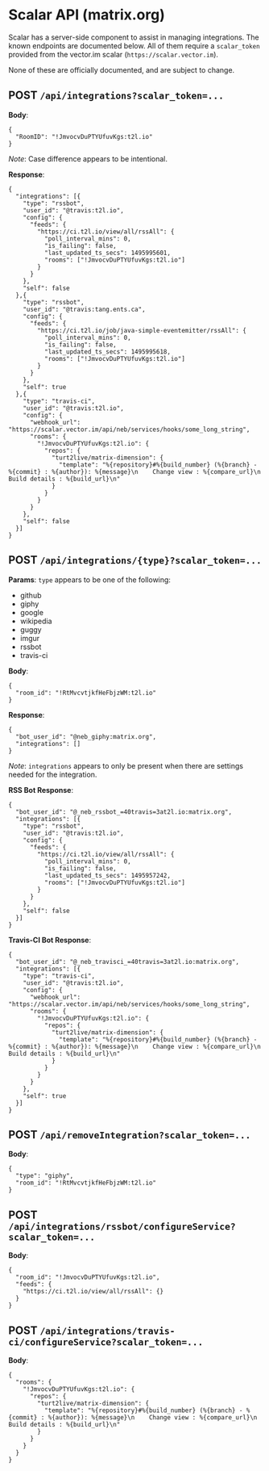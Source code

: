 # Scalar API (matrix.org)

Scalar has a server-side component to assist in managing integrations. The known endpoints are documented below. All of them require a `scalar_token` provided from the vector.im scalar (`https://scalar.vector.im`).

None of these are officially documented, and are subject to change.

## POST `/api/integrations?scalar_token=...`

**Body**:
```
{
  "RoomID": "!JmvocvDuPTYUfuvKgs:t2l.io"
}
```
*Note*: Case difference appears to be intentional.

**Response**:
```
{
  "integrations": [{
    "type": "rssbot",
    "user_id": "@travis:t2l.io",
    "config": {
      "feeds": {
        "https://ci.t2l.io/view/all/rssAll": {
          "poll_interval_mins": 0,
          "is_failing": false,
          "last_updated_ts_secs": 1495995601,
          "rooms": ["!JmvocvDuPTYUfuvKgs:t2l.io"]
        }
      }
    },
    "self": false
  },{
    "type": "rssbot",
    "user_id": "@travis:tang.ents.ca",
    "config": {
      "feeds": {
        "https://ci.t2l.io/job/java-simple-eventemitter/rssAll": {
          "poll_interval_mins": 0,
          "is_failing": false,
          "last_updated_ts_secs": 1495995618,
          "rooms": ["!JmvocvDuPTYUfuvKgs:t2l.io"]
        }
      }
    },
    "self": true
  },{
    "type": "travis-ci",
    "user_id": "@travis:t2l.io",
    "config": {
      "webhook_url": "https://scalar.vector.im/api/neb/services/hooks/some_long_string",
      "rooms": {
        "!JmvocvDuPTYUfuvKgs:t2l.io": {
          "repos": {
            "turt2live/matrix-dimension": {
              "template": "%{repository}#%{build_number} (%{branch} - %{commit} : %{author}): %{message}\n    Change view : %{compare_url}\n    Build details : %{build_url}\n"
            }
          }
        }
      }
    },
    "self": false
  }]
}
```

## POST `/api/integrations/{type}?scalar_token=...`

**Params**:
`type` appears to be one of the following:
* github
* giphy
* google
* wikipedia
* guggy
* imgur
* rssbot
* travis-ci

**Body**:
```
{
  "room_id": "!RtMvcvtjkfHeFbjzWM:t2l.io"
}
```

**Response**:
```
{
  "bot_user_id": "@neb_giphy:matrix.org",
  "integrations": []
}
```
*Note*: `integrations` appears to only be present when there are settings needed for the integration.

**RSS Bot Response**:
```
{
  "bot_user_id": "@_neb_rssbot_=40travis=3at2l.io:matrix.org",
  "integrations": [{
    "type": "rssbot",
    "user_id": "@travis:t2l.io",
    "config": {
      "feeds": {
        "https://ci.t2l.io/view/all/rssAll": {
          "poll_interval_mins": 0,
          "is_failing": false,
          "last_updated_ts_secs": 1495957242,
          "rooms": ["!JmvocvDuPTYUfuvKgs:t2l.io"]
        }
      }
    },
    "self": false
  }]
}
```

**Travis-CI Bot Response**:
```
{
  "bot_user_id": "@_neb_travisci_=40travis=3at2l.io:matrix.org",
  "integrations": [{
    "type": "travis-ci",
    "user_id": "@travis:t2l.io",
    "config": {
      "webhook_url": "https://scalar.vector.im/api/neb/services/hooks/some_long_string",
      "rooms": {
        "!JmvocvDuPTYUfuvKgs:t2l.io": {
          "repos": {
            "turt2live/matrix-dimension": {
              "template": "%{repository}#%{build_number} (%{branch} - %{commit} : %{author}): %{message}\n    Change view : %{compare_url}\n    Build details : %{build_url}\n"
            }
          }
        }
      }
    },
    "self": true
  }]
}
```


## POST `/api/removeIntegration?scalar_token=...`

**Body**:
```
{
  "type": "giphy",
  "room_id": "!RtMvcvtjkfHeFbjzWM:t2l.io"
}
```

## POST `/api/integrations/rssbot/configureService?scalar_token=...`

**Body**:
```
{
  "room_id": "!JmvocvDuPTYUfuvKgs:t2l.io",
  "feeds": {
    "https://ci.t2l.io/view/all/rssAll": {}
  }
}
```

## POST `/api/integrations/travis-ci/configureService?scalar_token=...`

**Body**:
```
{
  "rooms": {
    "!JmvocvDuPTYUfuvKgs:t2l.io": {
      "repos": {
        "turt2live/matrix-dimension": {
          "template": "%{repository}#%{build_number} (%{branch} - %{commit} : %{author}): %{message}\n    Change view : %{compare_url}\n    Build details : %{build_url}\n"
        }
      }
    }
  }
}
```